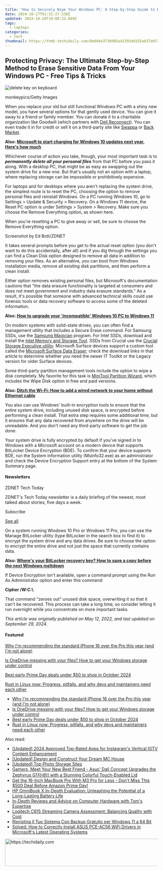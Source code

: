 ```yaml
---
title: "How to Securely Wipe Your Windows PC: A Step-by-Step Guide to Deleting Private Information at No Cost"
date: 2024-10-17T01:31:27.530Z
updated: 2024-10-20T19:08:23.049Z
tags:
  - laptops
categories:
  - tech
thumbnail: https://thmb.techidaily.com/8e684e3736085a42393dd155a637e8f217c26c390b45353b04f9ee1e79b6412e.jpg
---
```


## Protecting Privacy: The Ultimate Step-by-Step Method to Erase Sensitive Data From Your Windows PC - Free Tips & Tricks

![delete key on keyboard](https://www.zdnet.com/a/img/resize/d63e45ef5eb131dc96ab27bda73125ed344a82c5/2024/09/29/d681f9f6-c785-48e5-b76d-2d11b529a893/gettyimages-172972238.jpg?auto=webp&width=1280)

monkeypics/Getty Images

When you replace your old but still functional Windows PC with a shiny new model, you have several options for that gently used device. You can give it away to a friend or family member. You can donate it to a charitable organization like Goodwill (which partners with [Dell Reconnect](https://shop-links.co/link/?exclusive=1&publisher_slug=itechdaily19598&url=https%3A%2F%2Fwww.dell.com%2Fen-us%2Fdt%2Fcorporate%2Fsocial-impact%2Fadvancing-sustainability%2Fhow-to-recycle%2Ffaq.htm%23tab0%3D1)). You can even trade it in for credit or sell it on a third-party site like [Swappa](https://swappa.com/sell/laptop) or [Back Market](https://www.awin1.com/awclick.php?mid=18275&id=423585&clickref=zd-%5F%5FCOM%5FCLICK%5FID%5F%5F-dtp&ued=https%3A%2F%2Fwww.backmarket.com%2Fen-us%2Fbuyback%2Fhome). 

**Also: [Microsoft to start charging for Windows 10 updates next year. Here's how much](https://www.zdnet.com/article/microsoft-to-start-charging-for-windows-10-updates-next-year-heres-how-much/)**

Whichever course of action you take, though, your most important task is to **_permanently delete all your personal files_** from that PC before you pass it along. With a desktop PC, that might be as easy as swapping out the system drive for a new one. But that's usually not an option with a laptop, where replacing storage can be impossible or prohibitively expensive. 

For laptops and for desktops where you aren't replacing the system drive, the simplest route is to reset the PC, choosing the option to remove personal files and reinstall Windows. On a PC running Windows 10, go to Settings > Update & Security > Recovery. On a Windows 11 device, the Reset PC option is under Settings > System > Recovery. Make sure you choose the Remove Everything option, as shown here.

When you're resetting a PC to give away or sell, be sure to choose the Remove Everything option.

Screenshot by Ed Bott/ZDNET

It takes several prompts before you get to the actual reset option (you don't want to do this accidentally, after all) and if you dig through the settings you can find a Clean Disk option designed to remove all data in addition to removing your files. As an alternative, you can boot from Windows installation media, remove all existing disk partitions, and then perform a clean install.

Either option removes existing personal files, but Microsoft's documentation cautions that "the data erasure functionality is targeted at consumers and does not meet government and industry data erasure standards." As a result, it's possible that someone with advanced technical skills could use forensic tools or data recovery software to access some of the deleted information.

**Also: [How to upgrade your 'incompatible' Windows 10 PC to Windows 11](https://www.zdnet.com/article/how-to-upgrade-your-incompatible-windows-10-pc-to-windows-11/)**

On modern systems with solid-state drives, you can often find a management utility that includes a Secure Erase command. For Samsung SSDs, use the [Samsung Magician](https://shop-links.co/link/?exclusive=1&publisher_slug=itechdaily19598&url=https%3A%2F%2Fsemiconductor.samsung.com%2Fconsumer-storage%2Fmagician%2F) program. For Intel SSDs, download and install the [Intel Memory and Storage Tool](https://www.intel.com/content/www/us/en/download/19543/intel-memory-and-storage-tool-gui.html?v=t). SSDs from Crucial use the [Crucial Storage Executive utility](https://www.crucial.com/support/storage-executive). Microsoft Surface devices support a custom tool called the [Microsoft Surface Data Eraser](https://learn.microsoft.com/en-us/surface/surface-it-toolkit-data-eraser); check the download links in that article to determine whether you need the newer IT Toolkit or the Legacy version for older Surface devices.

Some third-party partition management tools include the option to wipe a disk completely. My favorite for this task is [MiniTool Partition Wizard](https://www.partitionwizard.com/), which includes the Wipe Disk option in free and paid versions.

**Also: [Ditch the Wi-Fi: How to add a wired network to your home without Ethernet cable](https://www.zdnet.com/home-and-office/work-life/ditch-the-wi-fi-how-to-add-a-wired-network-to-your-home-without-ethernet-cable/)**

You also can use Windows' built-in encryption tools to ensure that the entire system drive, including unused disk space, is encrypted before performing a clean install. That extra step requires some additional time, but it ensures that any data recovered from anywhere on the drive will be unreadable. And you don't need any third-party software to get the job done.

Your system drive is fully encrypted by default if you've signed in to Windows with a Microsoft account on a modern device that supports BitLocker Device Encryption (BDE). To confirm that your device supports BDE, run the System Information utility (Msinfo32.exe) as an administrator and check the Device Encryption Support entry at the bottom of the System Summary page.

#### Newsletters

ZDNET Tech Today

ZDNET's Tech Today newsletter is a daily briefing of the newest, most talked about stories, five days a week.

 Subscribe

[See all](https://www.zdnet.com/newsletters/)

On a system running Windows 10 Pro or Windows 11 Pro, you can use the Manage BitLocker utility (type BitLocker in the search box to find it) to encrypt the system drive and any data drives. Be sure to choose the option to encrypt the entire drive and not just the space that currently contains data.

**Also: [Where's your BitLocker recovery key? How to save a copy before the next Windows meltdown](https://www.zdnet.com/article/wheres-your-bitlocker-recovery-key-how-to-save-a-copy-before-the-next-windows-meltdown/)**

If Device Encryption isn't available, open a command prompt using the Run As Administrator option and enter this command:

**Cipher /W:C:\\**

That command "zeroes out" unused disk space, overwriting it so that it can't be recovered. This process can take a long time, so consider letting it run overnight while you concentrate on more important tasks.

_This article was originally published on May 12, 2022, and last updated on September 29, 2024\._ 

#### Featured

[Why I'm recommending the standard iPhone 16 over the Pro this year (and I'm not alone)](https://www.zdnet.com/article/why-im-recommending-the-standard-iphone-16-over-the-pro-this-year-and-im-not-alone/ "Why I'm recommending the standard iPhone 16 over the Pro this year (and I'm not alone)")

[Is OneDrive messing with your files? How to get your Windows storage under control](https://www.zdnet.com/article/is-onedrive-messing-with-your-files-how-to-get-your-windows-storage-under-control/ "Is OneDrive messing with your files? How to get your Windows storage under control")

[Best early Prime Day deals under $50 to shop in October 2024](https://www.zdnet.com/article/best-early-prime-day-deals-under-50/ "Best early Prime Day deals under $50 to shop in October 2024")

[Rust in Linux now: Progress, pitfalls, and why devs and maintainers need each other](https://www.zdnet.com/article/rust-in-linux-now-progress-pitfalls-and-why-devs-and-maintainers-need-each-other/ "Rust in Linux now: Progress, pitfalls, and why devs and maintainers need each other")

* [Why I'm recommending the standard iPhone 16 over the Pro this year (and I'm not alone)](https://www.zdnet.com/article/why-im-recommending-the-standard-iphone-16-over-the-pro-this-year-and-im-not-alone/ "Why I'm recommending the standard iPhone 16 over the Pro this year (and I'm not alone)")
* [Is OneDrive messing with your files? How to get your Windows storage under control](https://www.zdnet.com/article/is-onedrive-messing-with-your-files-how-to-get-your-windows-storage-under-control/ "Is OneDrive messing with your files? How to get your Windows storage under control")
* [Best early Prime Day deals under $50 to shop in October 2024](https://www.zdnet.com/article/best-early-prime-day-deals-under-50/ "Best early Prime Day deals under $50 to shop in October 2024")
* [Rust in Linux now: Progress, pitfalls, and why devs and maintainers need each other](https://www.zdnet.com/article/rust-in-linux-now-progress-pitfalls-and-why-devs-and-maintainers-need-each-other/ "Rust in Linux now: Progress, pitfalls, and why devs and maintainers need each other")

<ins class="adsbygoogle"
     style="display:block"
     data-ad-format="autorelaxed"
     data-ad-client="ca-pub-7571918770474297"
     data-ad-slot="1223367746"></ins>

<ins class="adsbygoogle"
     style="display:block"
     data-ad-client="ca-pub-7571918770474297"
     data-ad-slot="8358498916"
     data-ad-format="auto"
     data-full-width-responsive="true"></ins>

<span class="atpl-alsoreadstyle">Also read:</span>
<div><ul>
<li><a href="https://instagram-clips.techidaily.com/updated-2024-approved-top-rated-apps-for-instagrams-vertical-igtv-content-enhancement/"><u>[Updated] 2024 Approved Top-Rated Apps for Instagram's Vertical IGTV Content Enhancement</u></a></li>
<li><a href="https://digital-screen-recording.techidaily.com/updated-design-and-construct-your-dream-mc-house/"><u>[Updated] Design and Construct Your Dream MC House</u></a></li>
<li><a href="https://some-skills.techidaily.com/updated-top-photo-storage-sites/"><u>[Updated] Top Photo Storage Sites</u></a></li>
<li><a href="https://hardware-reviews.techidaily.com/gamers-meet-your-new-best-friend-asus-dali-concept-upgrades-the-zephyrus-g1-with-a-stunning-colorful-touch-enabled-lid/"><u>Gamers, Meet Your New Best Friend - Asus' Dali Concept Upgrades the Zephyrus G1지네터 with a Stunning Colorful Touch-Enabled Lid</u></a></li>
<li><a href="https://hardware-reviews.techidaily.com/get-the-16-inch-macbook-pro-with-m3-pro-for-less-dont-miss-this-500-deal-before-amazon-prime-day/"><u>Get the 16-Inch MacBook Pro With M3 Pro for Less - Don't Miss This $500 Deal Before Amazon Prime Day!</u></a></li>
<li><a href="https://hardware-reviews.techidaily.com/hp-omnibook-x-in-depth-evaluation-unleashing-the-potential-of-a-long-lasting-battery-life/"><u>HP OmniBook X In-Depth Evaluation: Unleashing the Potential of a Long-Lasting Battery Life</u></a></li>
<li><a href="https://hardware-reviews.techidaily.com/in-depth-reviews-and-advice-on-computer-hardware-with-toms-expertise/"><u>In-Depth Reviews and Advice on Computer Hardware with Tom's Expertise</u></a></li>
<li><a href="https://buynow-info.techidaily.com/logitech-c615-streaming-camera-assessment-balancing-quality-with-cost/"><u>Logitech C615 Streaming Camera Assessment: Balancing Quality with Cost</u></a></li>
<li><a href="https://fox-search.techidaily.com/ripristina-il-tuo-sistema-con-backup-gratuito-per-windows-11-a-64-bit/"><u>Ripristina Il Tuo Sistema Con Backup Gratuito per Windows 11 a 64 Bit</u></a></li>
<li><a href="https://win-amazing.techidaily.com/solved-how-to-correctly-install-asus-pce-ac56-wifi-drivers-in-microsofts-latest-operating-systems/"><u>Solved: How to Correctly Install ASUS PCE-AC56 WiFi Drivers in Microsoft's Latest Operating Systems</u></a></li>
</ul></div>

<!-- affiliate ads begin -->
<a href="https://unicoeye.pxf.io/c/5597632/2134241/18498" target="_top" id="2134241">
  <img src="//a.impactradius-go.com/display-ad/18498-2134241" border="0" alt="https://techidaily.com" width="728" height="90"/>
</a>
<img height="0" width="0" src="https://unicoeye.pxf.io/i/5597632/2134241/18498" style="position:absolute;visibility:hidden;" border="0" />
<!-- affiliate ads end -->

